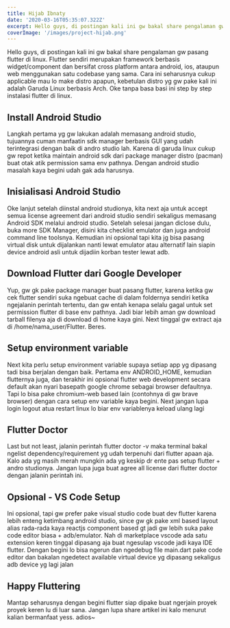 ```yaml
---
title: Hijab Ibnaty
date: '2020-03-16T05:35:07.322Z'
excerpt: Hello guys, di postingan kali ini gw bakal share pengalaman gw pasang flutter di linux. Flutter sendiri merupakan framework berbasis widget/component dan bersifat cross platform antara android, ios, ataupun web menggunakan satu codebase yang sama. Cara ini seharusnya cukup applicable mau lo make distro apapun, kebetulan distro yg gw pake kali ini adalah Garuda Linux berbasis Arch. Oke tanpa basa basi ini step by step instalasi flutter di linux.
coverImage: '/images/project-hijab.png'
---
```


Hello guys, di postingan kali ini gw bakal share pengalaman gw pasang flutter di linux. Flutter sendiri merupakan framework berbasis widget/component dan bersifat cross platform antara android, ios, ataupun web menggunakan satu codebase yang sama. Cara ini seharusnya cukup applicable mau lo make distro apapun, kebetulan distro yg gw pake kali ini adalah Garuda Linux berbasis Arch. Oke tanpa basa basi ini step by step instalasi flutter di linux.

## Install Android Studio
Langkah pertama yg gw lakukan adalah memasang android studio, tujuannya cuman manfaatin sdk manager berbasis GUI yang udah terintegrasi dengan baik di andro studio lah. Karena di garuda linux cukup gw repot ketika maintain android sdk dari package manager distro (pacman) buat otak atik permission sama env pathnya. Dengan android studio masalah kaya begini udah gak ada harusnya.

## Inisialisasi Android Studio
Oke lanjut setelah diinstal android studionya, kita next aja untuk accept semua license agreement dari android studio sendiri sekaligus memasang Android SDK melalui android studio. Setelah selesai jangan diclose dulu, buka more SDK Manager, disini kita checklist emulator dan juga android command line toolsnya. Kemudian ini opsional tapi kita jg bisa pasang virtual disk untuk dijalankan nanti lewat emulator atau alternatif lain siapin device android asli untuk dijadiin korban tester lewat adb.

## Download Flutter dari Google Developer
Yup, gw gk pake package manager buat pasang flutter, karena ketika gw cek flutter sendiri suka ngebuat cache di dalam foldernya sendiri ketika ngejalanin perintah tertentu, dan gw entah kenapa selalu gagal untuk set permission flutter di base env pathnya. Jadi biar lebih aman gw download tarball filenya aja di download di home kaya gini. Next tinggal gw extract aja di /home/nama_user/Flutter. Beres.

## Setup environment variable
Next kita perlu setup environment variable supaya setiap app yg dipasang tadi bisa berjalan dengan baik. Pertama env ANDROID_HOME, kemudian flutternya juga, dan terakhir ini opsional flutter web development secara default akan nyari basepath google chrome sebagai browser defaultnya. Tapi lo bisa pake chromium-web based lain (contohnya di gw brave browser) dengan cara setup env variable kaya begini. Next jangan lupa login logout atua restart linux lo biar env variablenya keload ulang lagi

## Flutter Doctor
Last but not least, jalanin perintah flutter doctor -v maka terminal bakal ngelist dependency/requirement yg udah terpenuhi dari flutter apaan aja. Kalo ada yg masih merah mungkin ada yg keskip dr ente pas setup flutter + andro studionya. Jangan lupa juga buat agree all license dari flutter doctor dengan jalanin perintah ini.

## Opsional - VS Code Setup
Ini opsional, tapi gw prefer pake visual studio code buat dev flutter karena lebih enteng ketimbang android studio, since gw gk pake xml based layout alias rada-rada kaya reactjs component based gt jadi gw lebih suka pake code editor biasa + adb/emulator. Nah di marketplace vscode ada satu extension keren tinggal dipasang aja buat ngesulap vscode jadi kaya IDE flutter. Dengan begini lo bisa ngerun dan ngedebug file main.dart pake code editor dan bakalan ngedetect available virtual device yg dipasang sekaligus adb device yg lagi jalan

## Happy Fluttering
Mantap seharusnya dengan begini flutter siap dipake buat ngerjain proyek proyek keren lu di luar sana. Jangan lupa share artikel ini kalo menurut kalian bermanfaat yess. adios~